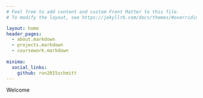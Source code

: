 ```yaml
---
# Feel free to add content and custom Front Matter to this file.
# To modify the layout, see https://jekyllrb.com/docs/themes/#overriding-theme-defaults

layout: home
header_pages:
  - about.markdown
  - projects.markdown
  - coursework.markdown
  
minima:
  social_links:
    github: ron2015schmitt
---
```



Welcome

<!-- docs_list_title: Ron Schmitt
docs:
- title: Projects
  url: projects.markdown

- title: Skills & Coursework 
  url: coursework.markdown -->

